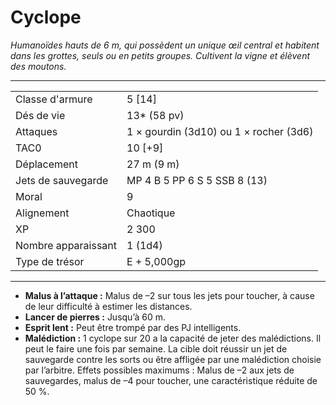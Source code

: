 # Cyclope


*Humanoïdes hauts de 6 m, qui possèdent un unique œil central et
habitent dans les grottes, seuls ou en petits groupes. Cultivent la
vigne et élèvent des moutons.*

-----

|                     |                                        |
| ------------------- | -------------------------------------- |
| Classe d'armure     | 5 \[14\]                               |
| Dés de vie          | 13\* (58 pv)                           |
| Attaques            | 1 × gourdin (3d10) ou 1 × rocher (3d6) |
| TAC0                | 10 \[+9\]                              |
| Déplacement         | 27 m (9 m)                             |
| Jets de sauvegarde  | MP 4 B 5 PP 6 S 5 SSB 8 (13)           |
| Moral               | 9                                      |
| Alignement          | Chaotique                              |
| XP                  | 2 300                                  |
| Nombre apparaissant | 1 (1d4)                                |
| Type de trésor      | E + 5,000gp                            |

-----

  - **Malus à l’attaque :** Malus de –2 sur tous les jets pour toucher,
    à cause de leur difficulté à estimer les distances.
  - **Lancer de pierres :** Jusqu’à 60 m.
  - **Esprit lent :** Peut être trompé par des PJ intelligents.
  - **Malédiction :** 1 cyclope sur 20 a la capacité de jeter des
    malédictions. Il peut le faire une fois par semaine. La cible doit
    réussir un jet de sauvegarde contre les sorts ou être affligée par
    une malédiction choisie par l’arbitre. Effets possibles maximums :
    Malus de –2 aux jets de sauvegardes, malus de –4 pour toucher, une
    caractéristique réduite de 50 %.